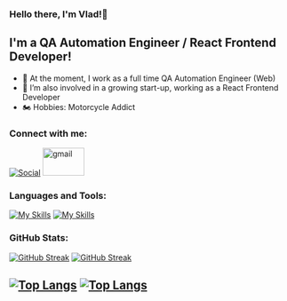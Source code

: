 ### Hello there, I'm Vlad!👋

## I'm a QA Automation Engineer / React Frontend Developer!

- 🐞 At the moment, I work as a full time QA Automation Engineer (Web)
- 💼 I’m also involved in a growing start-up, working as a React Frontend Developer
- 🏍️ Hobbies: Motorcycle Addict

### Connect with me:

[![Social](https://skillicons.dev/icons?i=linkedin&theme=light)](https://www.linkedin.com/in/s-vlad/)
[<img src='https://1000logos.net/wp-content/uploads/2021/05/Gmail-logo-500x281.png' alt='gmail' height='50' width='75'>](mailto:spalnacan.vlad@gmail.com)



### Languages and Tools:
[![My Skills](https://skillicons.dev/icons?i=vscode,react,ts,js,html,css,sass,styledcomponents&theme=light)](/#gh-light-mode-only)
[![My Skills](https://skillicons.dev/icons?i=vscode,react,ts,js,html,css,sass,styledcomponents&theme=dark)](/#gh-dark-mode-only)




### GitHub Stats:
[![GitHub Streak](https://github-readme-streak-stats.herokuapp.com?user=svlad95&theme=dark&hide_border=true&date_format=j%20M%5B%20Y%5D&card_width=500)](statss#gh-dark-mode-only)
[![GitHub Streak](https://github-readme-streak-stats.herokuapp.com?user=svlad95&date_format=j%20M%5B%20Y%5D&card_width=500)](stats#gh-light-mode-only)

[![Top Langs](https://github-readme-stats.vercel.app/api/top-langs/?username=svlad95&theme=dark&hide_border=true&card_width=500)](statss#gh-dark-mode-only)
[![Top Langs](https://github-readme-stats.vercel.app/api/top-langs/?username=svlad95&card_width=500)](stats#gh-light-mode-only)
---
